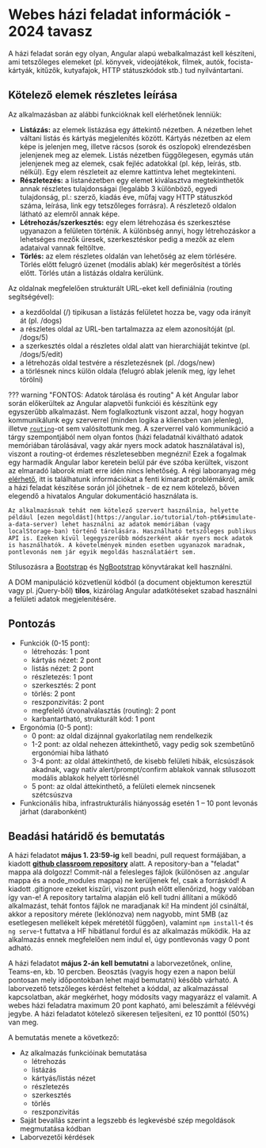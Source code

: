 # Webes házi feladat információk - 2024 tavasz

A házi feladat során egy olyan, Angular alapú webalkalmazást kell készíteni, ami tetszőleges elemeket (pl. könyvek, videojátékok, filmek, autók, focista-kártyák, kitűzők, kutyafajok, HTTP státuszkódok stb.) tud nyilvántartani.

## Kötelező elemek részletes leírása
Az alkalmazásban az alábbi funkcióknak kell elérhetőnek lenniük:

- **Listázás:** az elemek listázása egy áttekintő nézetben. A nézetben lehet váltani listás és kártyás megjelenítés között. Kártyás nézetben az elem képe is jelenjen meg, illetve rácsos (sorok és oszlopok) elrendezésben jelenjenek meg az elemek. Listás nézetben függőlegesen, egymás után jelenjenek meg az elemek, csak fejléc adatokkal (pl. kép, leírás, stb. nélkül). Egy elem részleteit az elemre kattintva lehet megtekinteni.
- **Részletezés:** a listanézetben egy elemet kiválasztva megtekinthetők annak részletes tulajdonságai (legalább 3 különböző, egyedi tulajdonság, pl.: szerző, kiadás éve, műfaj vagy HTTP státuszkód száma, leírása, link egy tetszőleges forrásra). A részletező oldalon látható az elemről annak képe.
- **Létrehozás/szerkesztés:** egy elem létrehozása és szerkesztése ugyanazon a felületen történik. A különbség annyi, hogy létrehozáskor a lehetséges mezők üresek, szerkesztéskor pedig a mezők az elem adataival vannak feltöltve.
- **Törlés:** az elem részletes oldalán van lehetőség az elem törlésére. Törlés előtt felugró üzenet (modális ablak) kér megerősítést a törlés előtt. Törlés után a listázás oldalra kerülünk.

Az oldalnak megfelelően strukturált URL-eket kell definiálnia (routing segítségével):

- a kezdőoldal (/) tipikusan a listázás felületet hozza be, vagy oda irányít át (pl. /dogs)
- a részletes oldal az URL-ben tartalmazza az elem azonosítóját (pl. /dogs/5)
- a szerkesztés oldal a részletes oldal alatt van hierarchiáját tekintve (pl. /dogs/5/edit)
- a létrehozás oldal testvére a részletezésnek (pl. /dogs/new)
- a törlésnek nincs külön oldala (felugró ablak jelenik meg, így lehet törölni)

??? warning "FONTOS: Adatok tárolása és routing"
    A két Angular labor során előkerültek az Angular alapvetői funkciói és készítünk egy egyszerűbb alkalmazást. Nem foglalkoztunk viszont azzal, hogy hogyan kommunikálunk egy szerverrel (minden logika a kliensben van jelenleg), illetve [`routing`](https://angular.io/guide/router)-ot sem valósítottunk meg. A szerverrel való kommunikáció a tárgy szempontjából nem olyan fontos (házi feladatnál kiváltható adatok memóriában tárolásával, vagy akár nyers mock adatok használatával is), viszont a routing-ot érdemes részletesebben megnézni! Ezek a fogalmak egy harmadik Angular labor keretein belül pár éve szóba kerültek, viszont az elmaradó laborok miatt erre idén nincs lehetőség. A régi laboranyag még [elérhető](https://github.com/bmeaut/VIAUBB03/tree/master/Web/07%20-%20Angular%203), itt is találhatunk információkat a fenti kimaradt problémákról, amik a házi feladat készítése során jól jöhetnek - de ez nem kötelező, bőven elegendő a hivatalos Angular dokumentáció használata is.

    Az alkalmazásnak tehát nem kötelező szervert használnia, helyette például [ezen megoldást](https://angular.io/tutorial/toh-pt6#simulate-a-data-server) lehet használni az adatok memóriában (vagy localStorage-ban) történő tárolására. Használható tetszőleges publikus API is. Ezeken kívül legegyszerűbb módszerként akár nyers mock adatok is használhatók. A követelmények minden esetben ugyanazok maradnak, pontlevonás nem jár egyik megoldás használatáért sem.

Stílusozásra a [Bootstrap](https://getbootstrap.com) és [NgBootstrap](https://ng-bootstrap.github.io/) könyvtárakat kell használni.

A DOM manipuláció közvetlenül kódból (a document objektumon keresztül vagy pl. jQuery-ből) **tilos**, kizárólag Angular adatkötéseket szabad használni a felületi adatok megjelenítésére.

## Pontozás

- Funkciók (0-15 pont):
    - létrehozás: 1 pont
    - kártyás nézet: 2 pont
    - listás nézet: 2 pont
    - részletezés: 1 pont
    - szerkesztés: 2 pont
    - törlés: 2 pont
    - reszponzivitás: 2 pont
    - megfelelő útvonalválasztás (routing): 2 pont
    - karbantartható, strukturált kód: 1 pont
- Ergonómia (0-5 pont):
    - 0 pont: az oldal dizájnnal gyakorlatilag nem rendelkezik
    - 1-2 pont: az oldal nehezen áttekinthető, vagy pedig sok szembetűnő ergonómiai hiba látható
    - 3-4 pont: az oldal áttekinthető, de kisebb felületi hibák, elcsúszások akadnak, vagy natív alert/prompt/confirm ablakok vannak stílusozott modális ablakok helyett törlésnél
    - 5 pont: az oldal áttekinthető, a felületi elemek nincsenek szétcsúszva
- Funkcionális hiba, infrastrukturális hiányosság esetén 1 – 10 pont levonás járhat (darabonként)

## Beadási határidő és bemutatás

A házi feladatot **május 1. 23:59-ig** kell beadni, pull request formájában, a kiadott [**github classroom repository**](https://classroom.github.com/a/0I2F4uAi) alatt. A repository-ban a "feladat" mappa alá dolgozz! Commit-nál a felesleges fájlok (különösen az .angular mappa és a node_modules mappa) ne kerüljenek fel, csak a forráskód! A kiadott .gitignore ezeket kiszűri, viszont push előtt ellenőrizd, hogy valóban így van-e! A repository tartalma alapján elő kell tudni állítani a működő alkalmazást, tehát fontos fájlok ne maradjanak ki! Ha mindent jól csináltál, akkor a repository mérete (leklónozva) nem nagyobb, mint 5MB (az esetlegesen mellékelt képek méretétől függően), valamint `npm install`-t és `ng serve`-t futtatva a HF hibátlanul fordul és az alkalmazás működik. Ha az alkalmazás ennek megfelelően nem indul el, úgy pontlevonás vagy 0 pont adható.

A házi feladatot **május 2-án kell bemutatni** a laborvezetőnek, online, Teams-en, kb. 10 percben. Beosztás (vagyis hogy ezen a napon belül pontosan mely időpontokban lehet majd bemutatni) később várható. A laborvezető tetszőleges kérdést feltehet a kóddal, az alkalmazással kapcsolatban, akár megkérhet, hogy módosíts vagy magyarázz el valamit. A webes házi feladatra maximum 20 pont kapható, ami beleszámít a félévvégi jegybe. A házi feladatot kötelező sikeresen teljesíteni, ez 10 ponttól (50%) van meg.

A bemutatás menete a következő:

- Az alkalmazás funkcióinak bemutatása
    - létrehozás
    - listázás
    - kártyás/listás nézet
    - részletezés
    - szerkesztés
    - törlés
    - reszponzivitás
- Saját bevallás szerint a legszebb és legkevésbé szép megoldások megmutatása kódban
- Laborvezetői kérdések